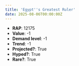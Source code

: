 ```yaml
---
title: 'Egypt''s Greatest Ruler'
date: 2025-08-06T00:00:00Z
---
```

- **RAP**: 12175
- **Value**: -1
- **Demand level**: -1
- **Trend**: -1
- **Projected?**: True
- **Hyped?**: True
- **Rare?**: True
